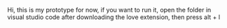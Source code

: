 Hi, this is my prototype for now, if you want to run it, open the folder in visual studio code after downloading the love extension,
then press alt + l
